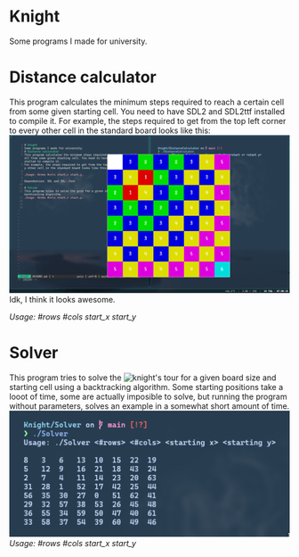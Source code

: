 # Knight
Some programs I made for university.
# Distance calculator
This program calculates the minimum steps required to reach a certain cell from some given starting cell. You need to have SDL2 and SDL2ttf installed to compile it.
For example, the steps required to get from the top left corner to every other cell in the standard board looks like this:
![showcase_image](DistanceCalculator/image.png)
Idk, I think it looks awesome.

_Usage: #rows #cols start_x start_y_

# Solver
This program tries to solve the ![knight's tour](https://en.wikipedia.org/wiki/Knight%27s_tour) for a given board size and starting cell using a backtracking algorithm. Some starting positions take a looot of time, some are actually imposible to solve, but running the program without parameters, solves an example in a somewhat short amount of time.
![showcase](Solver/image.png)
_Usage: #rows #cols start_x start_y_


